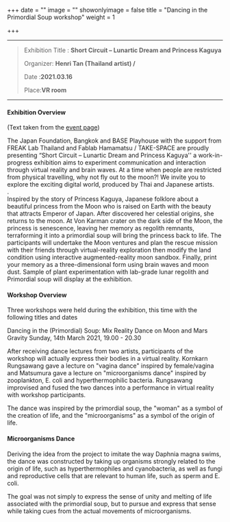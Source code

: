 +++
date = ""
image = ""
showonlyimage = false
title = "Dancing in the Primordial Soup workshop"
weight = 1

+++
***

> Exhibition Title : **Short Circuit – Lunartic Dream and Princess Kaguya** 
>
> Organizer: **Henri Tan (Thailand artist) /** 
>
> Date :**2021.03.16**
>
> Place:**VR room**

***

#### Exhibition Overview

(Text taken from the [event page](https://www.facebook.com/events/3710821059031343/3710821109031338/))

The Japan Foundation, Bangkok and BASE Playhouse with the support from FREAK Lab Thailand and Fablab Hamamatsu / TAKE-SPACE are proudly presenting “Short Circuit – Lunartic Dream and Princess Kaguya'' a work-in-progress exhibition aims to experiment communication and interaction through virtual reality and brain waves. At a time when people are restricted from physical travelling, why not fly out to the moon?! We invite you to explore the exciting digital world, produced by Thai and Japanese artists.  
.  
Inspired by the story of Princess Kaguya, Japanese folklore about a beautiful princess from the Moon who is raised on Earth with the beauty that attracts Emperor of Japan. After discovered her celestial origins, she returns to the moon. At Von Karman crater on the dark side of the Moon, the princess is senescence, leaving her memory as regolith remnants, terraforming it into a primordial soup will bring the princess back to life. The participants will undertake the Moon ventures and plan the rescue mission with their friends through virtual-reality exploration then modify the land condition using interactive augmented-reality moon sandbox. Finally, print your memory as a three-dimensional form using brain waves and moon dust. Sample of plant experimentation with lab-grade lunar regolith and Primordial soup will display at the exhibition.

#### Workshop Overview

Three workshops were held during the exhibition, this time with the following titles and dates

Dancing in the (Primordial) Soup: Mix Reality Dance on Moon and Mars Gravity Sunday, 14th March 2021, 19.00 - 20.30

After receiving dance lectures from two artists, participants of the workshop will actually express their bodies in a virtual reality. Kornkarn Rungsawang gave a lecture on "vagina dance" inspired by female/vagina and Matsumura gave a lecture on "microorganisms dance" inspired by zooplankton, E. coli and hyperthermophilic bacteria. Rungsawang improvised and fused the two dances into a performance in virtual reality with workshop participants.

The dance was inspired by the primordial soup, the "woman" as a symbol of the creation of life, and the "microorganisms" as a symbol of the origin of life.

#### Microorganisms Dance 

Deriving the idea from the project to imitate the way Daphnia magna swims, the dance was constructed by taking up organisms strongly related to the origin of life, such as hyperthermophiles and cyanobacteria, as well as fungi and reproductive cells that are relevant to human life, such as sperm and E. coli.

The goal was not simply to express the sense of unity and melting of life associated with the primordial soup, but to pursue and express that sense while taking cues from the actual movements of microorganisms.